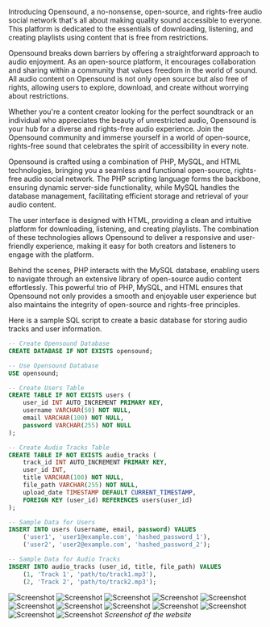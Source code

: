 Introducing Opensound, a no-nonsense, open-source, and rights-free audio social network that's all about making quality sound accessible to everyone. This platform is dedicated to the essentials of downloading, listening, and creating playlists using content that is free from restrictions.

Opensound breaks down barriers by offering a straightforward approach to audio enjoyment. As an open-source platform, it encourages collaboration and sharing within a community that values freedom in the world of sound. All audio content on Opensound is not only open source but also free of rights, allowing users to explore, download, and create without worrying about restrictions.

Whether you're a content creator looking for the perfect soundtrack or an individual who appreciates the beauty of unrestricted audio, Opensound is your hub for a diverse and rights-free audio experience. Join the Opensound community and immerse yourself in a world of open-source, rights-free sound that celebrates the spirit of accessibility in every note.

Opensound is crafted using a combination of PHP, MySQL, and HTML technologies, bringing you a seamless and functional open-source, rights-free audio social network. The PHP scripting language forms the backbone, ensuring dynamic server-side functionality, while MySQL handles the database management, facilitating efficient storage and retrieval of your audio content.

The user interface is designed with HTML, providing a clean and intuitive platform for downloading, listening, and creating playlists. The combination of these technologies allows Opensound to deliver a responsive and user-friendly experience, making it easy for both creators and listeners to engage with the platform.

Behind the scenes, PHP interacts with the MySQL database, enabling users to navigate through an extensive library of open-source audio content effortlessly. This powerful trio of PHP, MySQL, and HTML ensures that Opensound not only provides a smooth and enjoyable user experience but also maintains the integrity of open-source and rights-free principles.

Here is a sample SQL script to create a basic database for storing audio tracks and user information.

```sql
-- Create Opensound Database
CREATE DATABASE IF NOT EXISTS opensound;

-- Use Opensound Database
USE opensound;

-- Create Users Table
CREATE TABLE IF NOT EXISTS users (
    user_id INT AUTO_INCREMENT PRIMARY KEY,
    username VARCHAR(50) NOT NULL,
    email VARCHAR(100) NOT NULL,
    password VARCHAR(255) NOT NULL
);

-- Create Audio Tracks Table
CREATE TABLE IF NOT EXISTS audio_tracks (
    track_id INT AUTO_INCREMENT PRIMARY KEY,
    user_id INT,
    title VARCHAR(100) NOT NULL,
    file_path VARCHAR(255) NOT NULL,
    upload_date TIMESTAMP DEFAULT CURRENT_TIMESTAMP,
    FOREIGN KEY (user_id) REFERENCES users(user_id)
);

-- Sample Data for Users
INSERT INTO users (username, email, password) VALUES
    ('user1', 'user1@example.com', 'hashed_password_1'),
    ('user2', 'user2@example.com', 'hashed_password_2');

-- Sample Data for Audio Tracks
INSERT INTO audio_tracks (user_id, title, file_path) VALUES
    (1, 'Track 1', 'path/to/track1.mp3'),
    (2, 'Track 2', 'path/to/track2.mp3');
```

![Screenshot](assets/posts/2015-07-21-opensound/1.webp "Screenshot")
![Screenshot](assets/posts/2015-07-21-opensound/2.webp "Screenshot")
![Screenshot](assets/posts/2015-07-21-opensound/3.webp "Screenshot")
![Screenshot](assets/posts/2015-07-21-opensound/4.webp "Screenshot")
![Screenshot](assets/posts/2015-07-21-opensound/5.webp "Screenshot")
![Screenshot](assets/posts/2015-07-21-opensound/6.webp "Screenshot")
![Screenshot](assets/posts/2015-07-21-opensound/7.webp "Screenshot")
![Screenshot](assets/posts/2015-07-21-opensound/8.webp "Screenshot")
![Screenshot](assets/posts/2015-07-21-opensound/9.webp "Screenshot")
![Screenshot](assets/posts/2015-07-21-opensound/10.webp "Screenshot")
![Screenshot](assets/posts/2015-07-21-opensound/11.webp "Screenshot")
![Screenshot](assets/posts/2015-07-21-opensound/12.webp "Screenshot")
*Screenshot of the website*